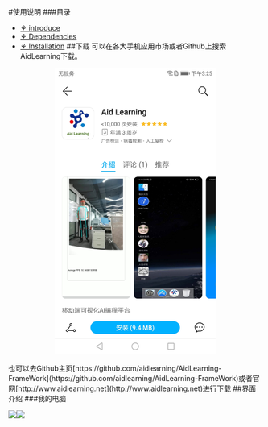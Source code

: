 #使用说明
###目录
- <a href='##下载'>⚘ introduce</a>
- <a href='##界面介绍'>⚘ Dependencies</a>
- <a href='##使用说明'>⚘ Installation</a>
##下载
可以在各大手机应用市场或者Github上搜索AidLearning下载。
<p align="center">
	<img src="images/Screenshot_20190828-152555.jpg"  width="320" >
</p>
也可以去Github主页[https://github.com/aidlearning/AidLearning-FrameWork](https://github.com/aidlearning/AidLearning-FrameWork)或者官网[http://www.aidlearning.net](http://www.aidlearning.net)进行下载
##界面介绍
###我的电脑
<p align=left>
<img src="image/TIM截图20190828155827.png" width=300px /><img src="image/TIM截图20190828160021.png" width=300px />
</p>

